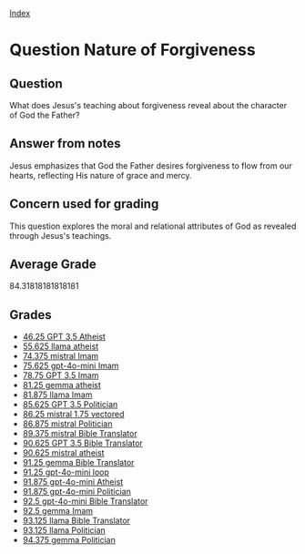 
[Index](../../index.md)
# Question Nature of Forgiveness
## Question
What does Jesus's teaching about forgiveness reveal about the character of God the Father?

## Answer from notes
Jesus emphasizes that God the Father desires forgiveness to flow from our hearts, reflecting His nature of grace and mercy.

## Concern used for grading
This question explores the moral and relational attributes of God as revealed through Jesus's teachings.

## Average Grade
84.31818181818181

## Grades
 * [46.25 GPT 3.5 Atheist](../answers/GPT_3.5_Atheist/Nature_of_Forgiveness.md)
 * [55.625 llama atheist](../answers/llama_atheist/Nature_of_Forgiveness.md)
 * [74.375 mistral Imam](../answers/mistral_Imam/Nature_of_Forgiveness.md)
 * [75.625 gpt-4o-mini Imam](../answers/gpt-4o-mini_Imam/Nature_of_Forgiveness.md)
 * [78.75 GPT 3.5 Imam](../answers/GPT_3.5_Imam/Nature_of_Forgiveness.md)
 * [81.25 gemma atheist](../answers/gemma_atheist/Nature_of_Forgiveness.md)
 * [81.875 llama Imam](../answers/llama_Imam/Nature_of_Forgiveness.md)
 * [85.625 GPT 3.5 Politician](../answers/GPT_3.5_Politician/Nature_of_Forgiveness.md)
 * [86.25 mistral 1.75 vectored](../answers/mistral_1.75_vectored/Nature_of_Forgiveness.md)
 * [86.875 mistral Politician](../answers/mistral_Politician/Nature_of_Forgiveness.md)
 * [89.375 mistral Bible Translator](../answers/mistral_Bible_Translator/Nature_of_Forgiveness.md)
 * [90.625 GPT 3.5 Bible Translator](../answers/GPT_3.5_Bible_Translator/Nature_of_Forgiveness.md)
 * [90.625 mistral atheist](../answers/mistral_atheist/Nature_of_Forgiveness.md)
 * [91.25 gemma Bible Translator](../answers/gemma_Bible_Translator/Nature_of_Forgiveness.md)
 * [91.25 gpt-4o-mini loop](../answers/gpt-4o-mini_loop/Nature_of_Forgiveness.md)
 * [91.875 gpt-4o-mini Atheist](../answers/gpt-4o-mini_Atheist/Nature_of_Forgiveness.md)
 * [91.875 gpt-4o-mini Politician](../answers/gpt-4o-mini_Politician/Nature_of_Forgiveness.md)
 * [92.5 gpt-4o-mini Bible Translator](../answers/gpt-4o-mini_Bible_Translator/Nature_of_Forgiveness.md)
 * [92.5 gemma Imam](../answers/gemma_Imam/Nature_of_Forgiveness.md)
 * [93.125 llama Bible Translator](../answers/llama_Bible_Translator/Nature_of_Forgiveness.md)
 * [93.125 llama Politician](../answers/llama_Politician/Nature_of_Forgiveness.md)
 * [94.375 gemma Politician](../answers/gemma_Politician/Nature_of_Forgiveness.md)
